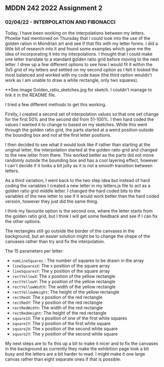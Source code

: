 ## MDDN 242 2022 Assignment 2

### 02/04/22 - INTERPOLATION AND FIBONACCI

Today, I have been working on the interpolations between my letters. Phoebe had mentioned on Thursday that I could look into the use of the golden ration in Mondrian art and see if that fits with my letter forms. I did a little bit of research into it and found some examples which gave me the idea of incorporating it into my interpolations. I thought that I could make one letter translate to a standard golden ratio grid before moving to the next letter. I drew up a few different options to see how I would fit it within the 3x5 grid of my letters and settled on my second option as I felt it looked the most balanced and worked with my code base (the third option wouldn't work as I am unable to draw a white rectangle, only two squares).

**See image Golden_ratio_sketches.jpg for sketch. I couldn't manage to link it in the README file.

I tried a few different methods to get this working.

Firstly, I created a second set of interpolation values so that one set change for the first 50% and the second did from 51-100%. I then hard coded the values I wanted it to change to based on my sketches. While this went through the golden ratio grid, the parts started at a weird position outside the bounding box and not at the first letter positions.

I then decided to see what it would look like if rather than starting at the original letter, the interpolation started at the golden ratio grid and changed to the new letter from there. This worked better as the parts did not move randomly outside the bounding box and has a cool layering effect, however I can't decide if it looks a bit jolty as it is not a smooth transition between letters.

As a third variation, I went back to the two step idea but instead of hard coding the variables I created a new letter in my letters.js file to act as a golden ratio grid middle letter. I changed the hard coded bits to the variables of the new letter to see if it would work better than the hard coded version, however they just did the same thing.

I think my favourite option is the second one, where the letter starts from the golden ratio grid, but I think I will get some feedback and see if I can fix the other options.

The rectangles still go outside the border of the canvases in the background, but an easier solution might be to change the shape of the canvases rather than try and fix the interpolation.

The 15 parameters per letter:
  * `numLineSquares` : The number of squares to be drawn in the array
  * `lineSquaresX`: The x position of the square array
  * `lineSquaresY`: The y position of the square array
  * `rectYellowX`: The x position of the yellow rectangle
  * `rectYellowY`: The y position of the yellow rectangle
  * `rectYellowWidth`: The width of the yellow rectangle
  * `rectYellowHeight`: The height of the yellow rectangle
  * `rectRedX`: The x position of the red rectangle
  * `rectRedY`: The y position of the red rectangle
  * `rectRedWidth`: The width of the red rectangle
  * `rectRedHeight`: The height of the red rectangle
  * `square1X`: The x position of one of the first white squares
  * `square1Y`: The y position of the first white square
  * `square2X`: The x position of the second white square
  * `square2Y`: The y position of the second white square

My next steps are to fix this up a bit to make it nicer and to fix the canvases in the background as currently they make the exhibition page look a bit busy and the letters are a bit harder to read. I might make it one large canvas rather than eight separate ones if that is possible.
